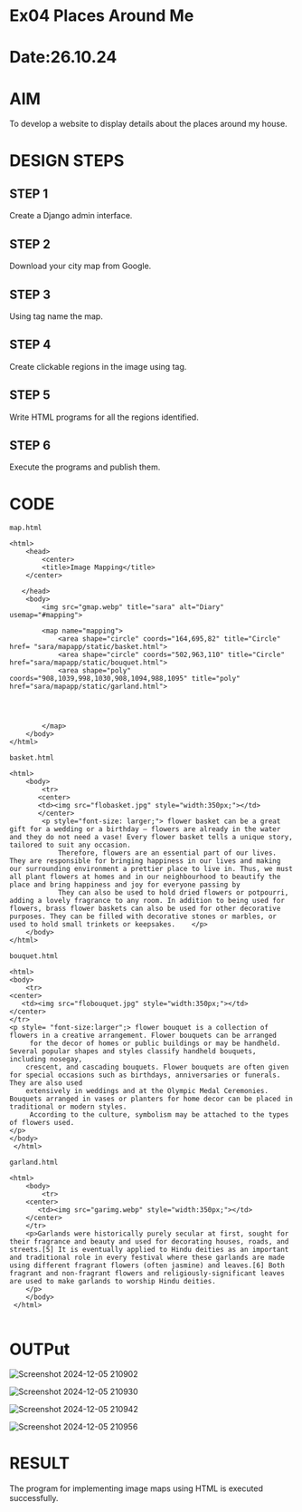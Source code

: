 # Ex04 Places Around Me
# Date:26.10.24
# AIM
To develop a website to display details about the places around my house.

# DESIGN STEPS
## STEP 1
Create a Django admin interface.

## STEP 2
Download your city map from Google.

## STEP 3
Using <map> tag name the map.

## STEP 4
Create clickable regions in the image using <area> tag.

## STEP 5
Write HTML programs for all the regions identified.

## STEP 6
Execute the programs and publish them.

# CODE
```
map.html

<html>
    <head>
        <center>
        <title>Image Mapping</title>
    </center>

   </head>
    <body>
        <img src="gmap.webp" title="sara" alt="Diary" usemap="#mapping">

        <map name="mapping">
            <area shape="circle" coords="164,695,82" title="Circle" href= "sara/mapapp/static/basket.html">
            <area shape="circle" coords="502,963,110" title="Circle" href="sara/mapapp/static/bouquet.html">
            <area shape="poly" coords="908,1039,998,1030,908,1094,988,1095" title="poly" href="sara/mapapp/static/garland.html">




        </map>
    </body>
</html>

basket.html  

<html>
    <body>
        <tr>
       <center>
       <td><img src="flobasket.jpg" style="width:350px;"></td>
       </center>
        <p style="font-size: larger;"> flower basket can be a great gift for a wedding or a birthday – flowers are already in the water and they do not need a vase! Every flower basket tells a unique story, tailored to suit any occasion.
            Therefore, flowers are an essential part of our lives. They are responsible for bringing happiness in our lives and making our surrounding environment a prettier place to live in. Thus, we must all plant flowers at homes and in our neighbourhood to beautify the place and bring happiness and joy for everyone passing by
            They can also be used to hold dried flowers or potpourri, adding a lovely fragrance to any room. In addition to being used for flowers, brass flower baskets can also be used for other decorative purposes. They can be filled with decorative stones or marbles, or used to hold small trinkets or keepsakes.    </p>
    </body>
</html>

bouquet.html

<html>
<body>
    <tr>
<center>
   <td><img src="flobouquet.jpg" style="width:350px;"></td>
</center>
</tr>
<p style= "font-size:larger";> flower bouquet is a collection of flowers in a creative arrangement. Flower bouquets can be arranged
     for the decor of homes or public buildings or may be handheld. Several popular shapes and styles classify handheld bouquets, including nosegay,
    crescent, and cascading bouquets. Flower bouquets are often given for special occasions such as birthdays, anniversaries or funerals. They are also used
    extensively in weddings and at the Olympic Medal Ceremonies. Bouquets arranged in vases or planters for home decor can be placed in traditional or modern styles.
     According to the culture, symbolism may be attached to the types of flowers used.
</p>
</body>
 </html>

garland.html

<html>
    <body>
        <tr>
    <center>
       <td><img src="garimg.webp" style="width:350px;"></td>
    </center>
    </tr>
    <p>Garlands were historically purely secular at first, sought for their fragrance and beauty and used for decorating houses, roads, and streets.[5] It is eventually applied to Hindu deities as an important and traditional role in every festival where these garlands are made using different fragrant flowers (often jasmine) and leaves.[6] Both fragrant and non-fragrant flowers and religiously-significant leaves are used to make garlands to worship Hindu deities.
    </p>
    </body>
 </html>


```
# OUTPut


![Screenshot 2024-12-05 210902](https://github.com/user-attachments/assets/ee5e8df9-594b-4301-9475-c8176fa6ee2e)

![Screenshot 2024-12-05 210930](https://github.com/user-attachments/assets/9914a30e-4c12-4487-aa76-606dd606b624)

![Screenshot 2024-12-05 210942](https://github.com/user-attachments/assets/6dc79fac-7403-4928-85d8-7f89b725d025)

![Screenshot 2024-12-05 210956](https://github.com/user-attachments/assets/491b3c31-3b65-4621-af9f-87104a9d5021)




# RESULT
The program for implementing image maps using HTML is executed successfully.

